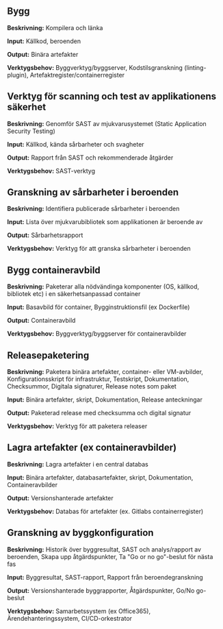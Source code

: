 ## Bygg
**Beskrivning:**
Kompilera och länka

**Input:**
Källkod, beroenden

**Output:**
Binära artefakter

**Verktygsbehov:**
Byggverktyg/byggserver, Kodstilsgranskning (linting-plugin), Artefaktregister/containerregister


## Verktyg för scanning och test av applikationens säkerhet 
**Beskrivning:**
Genomför SAST av mjukvarusystemet (Static Application Security Testing)

**Input:**
Källkod, kända sårbarheter och svagheter

**Output:**
Rapport från SAST och rekommenderade åtgärder

**Verktygsbehov:**
SAST-verktyg


## Granskning av sårbarheter i beroenden
**Beskrivning:**
Identifiera publicerade sårbarheter i beroenden 

**Input:**
Lista över mjukvarubibliotek som applikationen är beroende av

**Output:**
Sårbarhetsrapport

**Verktygsbehov:**
Verktyg för att granska sårbarheter i beroenden


## Bygg containeravbild
**Beskrivning:**
Paketerar alla nödvändinga komponenter (OS, källkod, bibliotek etc) i en säkerhetsanpassad container

**Input:**
Basavbild för container, Bygginstruktionsfil (ex Dockerfile)

**Output:**
Containeravbild

**Verktygsbehov:**
Byggverktyg/byggserver för containeravbilder


## Releasepaketering
**Beskrivning:**
Paketera binära artefakter, container- eller VM-avbilder, Konfigurationsskript för infrastruktur, Testskript, Dokumentation, Checksummor, Digitala signaturer, Release notes som paket

**Input:**
Binära artefakter, skript, Dokumentation, Release anteckningar

**Output:**
Paketerad release med checksumma och digital signatur

**Verktygsbehov:**
Verktyg för att paketera releaser


## Lagra artefakter (ex containeravbilder)
**Beskrivning:**
Lagra artefakter i en central databas

**Input:**
Binära artefakter, databasartefakter, skript, Dokumentation, Containeravbilder

**Output:**
Versionshanterade artefakter 

**Verktygsbehov:**
Databas för artefakter (ex. Gitlabs containerregister)


## Granskning av byggkonfiguration
**Beskrivning:**
Historik över byggresultat, SAST och analys/rapport av beroenden, Skapa upp åtgärdspunkter, Ta "Go or no go"-beslut för nästa fas

**Input:**
Byggresultat, SAST-rapport, Rapport från beroendegranskning

**Output:**
Versionshanterade byggrapporter, Åtgärdspunkter, Go/No go-beslut

**Verktygsbehov:**
Samarbetssystem (ex Office365), Ärendehanteringssystem, CI/CD-orkestrator